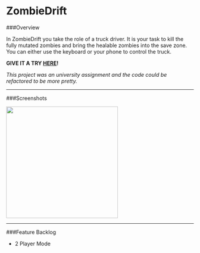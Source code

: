# ZombieDrift

###Overview

In ZombieDrift you take the role of a truck driver. It is your task to kill the fully mutated zombies and bring the healable zombies into the save zone. You can either use the keyboard or your phone to control the truck.

**GIVE IT A TRY [HERE](http://mobilecomputingwebsite.azurewebsites.net)!**

*This project was an university assignment and the code could be refactored to be more pretty.*

----------

###Screenshots

<kbd>
<img src="http://tobias-roeddiger.com/assets/images/MCphone.png" width="300"/>
</kbd>

----------

###Feature Backlog
- 2 Player Mode

